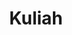 ---
title: "Kuliah"
description: "Materi Perkuliahan"
slug: "kuliah"
image: "cover.png"
style:
    background: "#2a9d8f"
    color: "#fff"
---